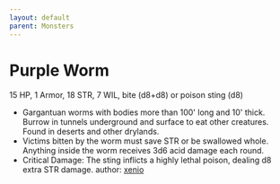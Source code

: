 ```yaml
---
layout: default
parent: Monsters
---
```

# Purple Worm
15 HP, 1 Armor, 18 STR, 7 WIL, bite (d8+d8) or poison sting (d8)
- Gargantuan worms with bodies more than 100' long and 10' thick. Burrow in tunnels underground and surface to eat other creatures. Found in deserts and other drylands.
- Victims bitten by the worm must save STR or be swallowed whole. Anything inside the worm receives 3d6 acid damage each round.
- Critical Damage: The sting inflicts a highly lethal poison, dealing d8 extra STR damage.
author: [xenio](https://xenioinabottle.blogspot.com)

